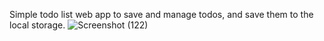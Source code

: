 Simple todo list web app to save and manage todos, and save them to the local storage.
![Screenshot (122)](https://user-images.githubusercontent.com/124234040/225887370-494b7b41-b836-4d08-996e-a6938f78092e.png)
